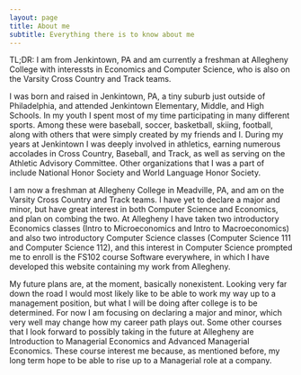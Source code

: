 ```yaml
---
layout: page
title: About me
subtitle: Everything there is to know about me
---
```


TL;DR: I am from Jenkintown, PA and am currently a freshman at Allegheny College with interessts in Economics and Computer Science, who is also on the Varsity Cross Country and Track teams.

I was born and raised in Jenkintown, PA, a tiny suburb just outside of Philadelphia, and attended Jenkintown Elementary, Middle, and High Schools. In my youth I spent most of my time participating in many different sports. Among these were baseball, soccer, basketball, skiing, football, along with others that were simply created by my friends and I. During my years at Jenkintown I was deeply involved in athletics, earning numerous accolades in Cross Country, Baseball, and Track, as well as serving on the Athletic Advisory Committee. Other organizations that I was a part of include National Honor Society and World Language Honor Society.

I am now a freshman at Allegheny College in Meadville, PA, and am on the Varsity Cross Country and Track teams. I have yet to declare a major and minor, but have great interest in both Computer Science and Economics, and plan on combing the two. At Allegheny I have taken two introductory Economics classes (Intro to Microeconomics and Intro to Macroeconomics) and also two introductory Computer Science classes (Computer Science 111 and Computer Science 112), and this interest in Computer Science prompted me to enroll is the FS102 course Software everywhere, in which I have developed this website containing my work from Allegheny.

My future plans are, at the moment, basically nonexistent. Looking very far down the road I would most likely like to be able to work my way up to a management position, but what I will be doing after college is to be determined. For now I am focusing on declaring a major and minor, which very well may change how my career path plays out. Some other courses that I look forward to possibly taking in the future at Allegheny are Introduction to Managerial Economics and Advanced Managerial Economics. These course interest me because, as mentioned before, my long term hope to be able to rise up to a Managerial role at a company.
